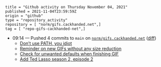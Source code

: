 ```
title = "Github activity on Thursday November 04, 2021"
published = 2021-11-04T23:59:59Z
origin = "github"
type = "repository_activity"
repository = [ "norm/gifs.cackhanded.net",]
tag = [ "repo-gifs-cackhanded-net",]
```

* 09:14 — Pushed 4 commits to `main` on [`norm/gifs.cackhanded.net`](https://github.com/norm/gifs.cackhanded.net) ([diff](https://github.com/norm/gifs.cackhanded.net/compare/b1462951dd5a1b9933b0e5cf215661f100a203e7..96d7a3d1ee170bb2f291ad2964821083845ac894))
  * [Don’t use PATH, you idiot](https://github.com/norm/gifs.cackhanded.net/commit/42af89c85c70b064277a4c1e8f351d9e1f04f75c)
  * [Reminder on new GIFs without any size reduction](https://github.com/norm/gifs.cackhanded.net/commit/a8619a93c5dde1d2880e9903a039ee1c87e317e5)
  * [Check for unwanted defaults when finishing GIF](https://github.com/norm/gifs.cackhanded.net/commit/7bc7dd66f751cc79ad350287039d09de35fe63cf)
  * [Add Ted Lasso season 2, episode 2](https://github.com/norm/gifs.cackhanded.net/commit/96d7a3d1ee170bb2f291ad2964821083845ac894)

